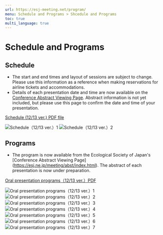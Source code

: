 ```yaml
---
url: https://esj-meeting.net/program/
menu: Schedule and Programs > Shcedule and Programs
toc: true
multi_language: true
---
```


# Schedule and Programs

## Schedule
<!---以下の一点目は、html作成時に赤字にしてください--->
- The start and end times and layout of sessions are subject to change. Please use this information as a reference when making reservations for airline tickets and accommodations.
- Details of each presentation date and time are now available on the [Conference Abstract Viewing Page](https://esj.ne.jp/meeting/abst/index.html). Abstract information is not yet included, but please use this page to confirm the date and time of your presentation.

[Schedule (12/13 ver.) PDF file](../media/ESJ72_timetable_1226_en.pdf)

![Schedule（12/13 ver.）1](../media/ESJ72_timetable_1226_en-01.png)
![Schedule（12/13 ver.）2](../media/ESJ72_timetable_1226_en-02.png)

## Programs

- The program is now available from the Ecological Society of Japan's [Conference Abstract Viewing Page] (https://esj.ne.jp/meeting/abst/index.html). The abstract of each presentation is now under preparation.

[Oral presentation programs（12/13 ver.）PDF](../media/EN_ESJ72_Oral_20241212.pdf)

![Oral presentation programs（12/13 ver.）1](../media/EN_ESJ72_Oral_20241212-01.png)
![Oral presentation programs（12/13 ver.）2](../media/EN_ESJ72_Oral_20241212-02.png)
![Oral presentation programs（12/13 ver.）3](../media/EN_ESJ72_Oral_20241212-03.png)
![Oral presentation programs（12/13 ver.）4](../media/EN_ESJ72_Oral_20241212-04.png)
![Oral presentation programs（12/13 ver.）5](../media/EN_ESJ72_Oral_20241212-05.png)
![Oral presentation programs（12/13 ver.）6](../media/EN_ESJ72_Oral_20241212-06.png)
![Oral presentation programs（12/13 ver.）7](../media/EN_ESJ72_Oral_20241212-07.png)
